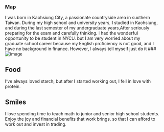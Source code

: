 ### Map 
I was born in Kaohsiung City, a passionate countryside area in suothern Taiwan. During my high school and university years, I studied in Kaohsiung, and during the last semester of my undergraduate years,After seriously preparing for the exam and carefully thinking. I had the wonderful opportunity to be student in NYCU. but I am very worried about my graduate school career because my English proficiency is not good, and I have no background in finance. However, I always tell myself just do it
###![image](https://github.com/user-attachments/assets/bdb296b8-9d2f-4bf4-8fc9-ac74bc92a97e)

## Food 
I’ve always loved starch, but after I started working out, I fell in love with protein. 

## Smiles
I love spending time to teach math to junior and senior high school students. Enjoy the joy and financial benefits that work brings. so that I can afford to work out and invest in trading.

